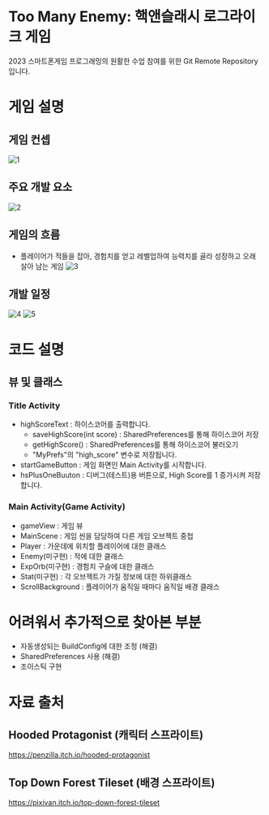 # Too Many Enemy: 핵앤슬래시 로그라이크 게임

2023 스마트폰게임 프로그래밍의 원활한 수업 참여를 위한 Git Remote Repository입니다.

# 게임 설명

## 게임 컨셉

![1](https://user-images.githubusercontent.com/76027901/229520345-ec551c78-01a9-4ae0-b91f-e4fc17b4b0d1.png)

## 주요 개발 요소

![2](https://user-images.githubusercontent.com/76027901/229520491-fc96c18e-2fa6-40c4-8147-65da440c2d4c.png)

## 게임의 흐름

- 플레이어가 적들을 잡아, 경험치를 얻고 레벨업하여 능력치를 골라 성장하고 오래 살아 남는 게임
  ![3](https://user-images.githubusercontent.com/76027901/229520658-655da7e6-08c2-46c7-9ca9-0458250f47d0.png)

## 개발 일정

![4](https://user-images.githubusercontent.com/76027901/236857310-882a4649-902e-45cd-8783-c59098f09c99.png)
![5](https://user-images.githubusercontent.com/76027901/236860791-b564a2aa-70d5-4d36-86ba-e4d7e22c62e8.png)

# 코드 설명

## 뷰 및 클래스

### Title Activity

- highScoreText : 하이스코어를 출력합니다.
  - saveHighScore(int score) : SharedPreferences를 통해 하이스코어 저장
  - getHighScore() : SharedPreferences를 통해 하이스코어 불러오기
  - "MyPrefs"의 "high_score" 변수로 저장됩니다.
- startGameButton : 게임 화면인 Main Activity를 시작합니다.
- hsPlusOneBuuton : 디버그(테스트)용 버튼으로, High Score를 1 증가시켜 저장합니다.

### Main Activity(Game Activity)

- gameView : 게임 뷰
- MainScene : 게임 씬을 담당하여 다른 게임 오브젝트 중첩
- Player : 가운데에 위치할 플레이어에 대한 클래스
- Enemy(미구현) : 적에 대한 클래스
- ExpOrb(미구현) : 경험치 구슬에 대한 클래스
- Stat(미구현) : 각 오브젝트가 가질 정보에 대한 하위클래스
- ScrollBackground : 플레이어가 움직일 때마다 움직일 배경 클래스

# 어려워서 추가적으로 찾아본 부분

- 자동생성되는 BuildConfig에 대한 조정 (해결)
- SharedPreferences 사용 (해결)
- 조이스틱 구현

# 자료 출처

## Hooded Protagonist (캐릭터 스프라이트)

https://penzilla.itch.io/hooded-protagonist

## Top Down Forest Tileset (배경 스프라이트)

https://pixivan.itch.io/top-down-forest-tileset
